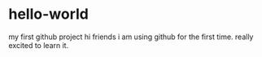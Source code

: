 # hello-world
my first github project
hi friends
i am using github for the first time.
really excited to learn it.
